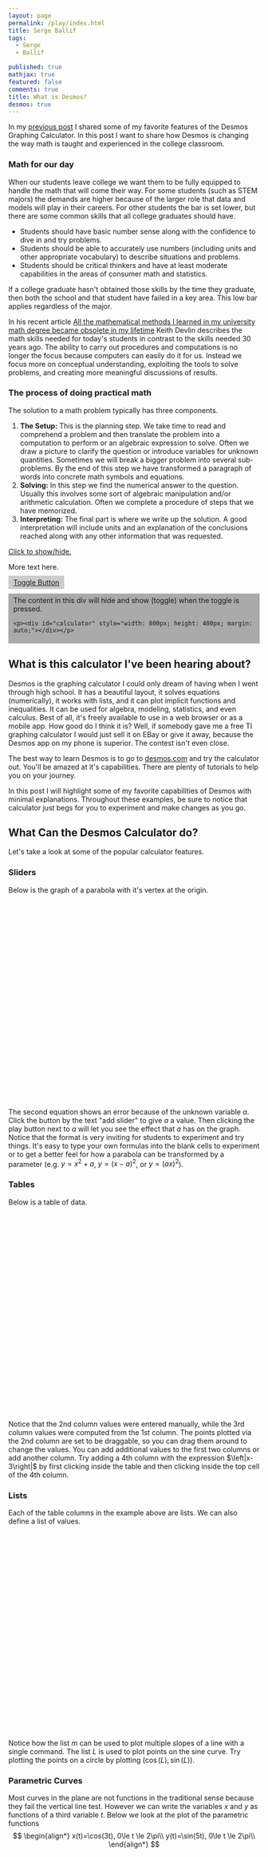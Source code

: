 ```yaml
---
layout: page
permalink: /play/index.html
title: Serge Ballif
tags: 
  - Serge
  - Ballif

published: true
mathjax: true
featured: false
comments: true
title: What is Desmos?
desmos: true
---
```



<script type="text/javascript">
 function showhide(id) {
    var e = document.getElementById(id);
    e.style.display = (e.style.display == 'block') ? 'none' : 'block';
 }
</script>


In my [previous post](https://sergeballif.github.io/personal/math/teaching/fun/a-brief-intro-to-desmos) I shared some of my favorite features of the Desmos Graphing Calculator. In this post I want to share how Desmos is changing the way math is taught and experienced in the college classroom. 

### Math for our day

When our students leave college we want them to be fully equipped to handle the math that will come their way. For some students (such as STEM majors) the demands are higher because of the larger role that data and models will play in their careers.  For other students the bar is set lower, but there are some common skills that all college graduates should have. 

* Students should have basic number sense along with the confidence to dive in and try problems.
* Students should be able to accurately use numbers (including units and other appropriate vocabulary) to describe situations and problems.
* Students should be critical thinkers and have at least moderate capabilities in the areas of consumer math and statistics.

If a college graduate hasn't obtained those skills by the time they graduate, then both the school and that student have failed in a key area. This low bar applies regardless of the major.

In his recent article [All the mathematical methods I learned in my university math degree became obsolete in my lifetime](http://www.huffingtonpost.com/entry/all-the-mathematical-methods-i-learned-in-my-university_us_58693ef9e4b014e7c72ee248?timestamp=1483293018441) Keith Devlin describes the math skills needed for today's students in contrast to the skills needed 30 years ago. The ability to carry out procedures and computations is no longer the focus because computers can easily do it for us. Instead we focus more on conceptual understanding, exploiting the tools to solve problems, and creating more meaningful discussions of results.

### The process of doing practical math

The solution to a math problem typically has three components.  

1. __The Setup:__ This is the planning step. We take time to read and comprehend a problem and then translate the problem into a computation to perform or an algebraic expression to solve. Often we draw a picture to clarify the question or introduce variables for unknown quantities. Sometimes we will break a bigger problem into several sub-problems. By the end of this step we have transformed a paragraph of words into concrete math symbols and equations.
2. __Solving:__ In this step we find the numerical answer to the question. Usually this involves some sort of algebraic manipulation and/or arithmetic calculation. Often we complete a procedure of steps that we have memorized.
3. __Interpreting:__ The final part is where we write up the solution. A good interpretation will include units and an explanation of the conclusions reached along with any other information that was requested.




<a href="javascript:showhide('answer1')">
    Click to show/hide.
</a>

<div id="answer1" style="display:none;">
<p>Hmm.</p>

<p><div id="calculator20" style="width: 800px; height: 400px; margin: auto;"></div></p>
  <script >
    var elt = document.getElementById('calculator20');
    var calculator = Desmos.Calculator(elt);

calculator.setExpression({
  type: 'table',
  columns: [
    {
      latex: 'x',
      values: ['1', '2', '3', '4', '5']
    },
    {
      latex: 'y',
      values: ['1', '4', '9', '16', '25'],
      dragMode: Desmos.DragModes.XY
    },
    {
      latex: 'x^2',
      color: Desmos.Colors.BLUE,
      columnMode: Desmos.ColumnModes.LINES
    }
  ]
});
  </script>


</div>

<p>More text here.</p>
 


<script type="text/javascript" src="https://ajax.googleapis.com/ajax/libs/jquery/1.4.4/jquery.min.js"></script>
<script type="text/javascript">
function toggleDiv(divId) {
   $("#"+divId).toggle();
}
</script>


<a href="javascript:toggleDiv('myContent');" style="background-color: #ccc; padding: 5px 10px;">Toggle Button</a>
<div id="myContent" style="background-color: #aaa; padding: 5px 10px;">
    The content in this div will hide and show (toggle) when the toggle is pressed.
    
    <p><div id="calculator" style="width: 800px; height: 400px; margin: auto;"></div></p>

<script>
    var elt = document.getElementById('calculator');
    var calculator = Desmos.Calculator(elt);
    calculator.setExpression({id:'graph1', latex:'y=x^2'});
    
    calculator.setExpression({
  id: '2',
  latex: 'y=ax^2',
  color: '#662225'
});
</script>
</div>









## What is this calculator I've been hearing about?

Desmos is the graphing calculator I could only dream of having when I went through high school. It has a beautiful layout, it solves equations (numerically), it works with lists, and it can plot implicit functions and inequalities. It can be used for algebra, modeling, statistics, and even calculus. Best of all, it's freely available to use in a web browser or as a mobile app. How good do I think it is? Well, if somebody gave me a free TI graphing calculator I would just sell it on EBay or give it away, because the Desmos app on my phone is superior. The contest isn't even close.

The best way to learn Desmos is to go to [desmos.com](https://www.desmos.com/) and try the calculator out. You'll be amazed at it's capabilities. There are plenty of tutorials to help you on your journey.

In this post I will highlight some of my favorite capabilities of Desmos with minimal explanations. Throughout these examples, be sure to notice that calculator just begs for you to experiment and make changes as you go.

## What Can the Desmos Calculator do?

Let's take a look at some of the popular calculator features. 

### Sliders

Below is the graph of a parabola with it's vertex at the origin. 

<p><div id="calculator" style="width: 800px; height: 400px; margin: auto;"></div></p>

<script>
    var elt = document.getElementById('calculator');
    var calculator = Desmos.Calculator(elt);
    calculator.setExpression({id:'graph1', latex:'y=x^2'});
    
    calculator.setExpression({
  id: '2',
  latex: 'y=ax^2',
  color: '#662225'
});
</script>

The second equation shows an error because of the unknown variable $a$. Click the button by the text "add slider" to give $a$ a value. Then clicking the play button next to $a$ will let you see the effect that $a$ has on the graph. Notice that the format is very inviting for students to experiment and try things. It's easy to type your own formulas into the blank cells to experiment or to get a better feel for how a parabola can be transformed by a parameter (e.g. $y=x^2+a$, $y=(x-a)^2$, or $y=(ax)^2$).

### Tables

Below is a table of data.

<p><div id="calculator2" style="width: 800px; height: 400px; margin: auto;"></div></p>
  <script >
    var elt = document.getElementById('calculator2');
    var calculator = Desmos.Calculator(elt);

calculator.setExpression({
  type: 'table',
  columns: [
    {
      latex: 'x',
      values: ['1', '2', '3', '4', '5']
    },
    {
      latex: 'y',
      values: ['1', '4', '9', '16', '25'],
      dragMode: Desmos.DragModes.XY
    },
    {
      latex: 'x^2',
      color: Desmos.Colors.BLUE,
      columnMode: Desmos.ColumnModes.LINES
    }
  ]
});
  </script>

<p>
Notice that the 2nd column values were entered manually, while the 3rd column values were computed from the 1st column. The points plotted via the 2nd column are set to be draggable, so you can drag them around to change the values. You can add additional values to the first two columns or add another column. Try adding a 4th column with the expression $\left|x-3\right|$ by first clicking inside the table and then clicking inside the top cell of the 4th column.
</p>

### Lists

Each of the table columns in the example above are lists. We can also define a list of values.

<p><div id="calculator3" style="width: 800px; height: 400px; margin: auto;"></div></p>
<script>
    var elt = document.getElementById('calculator3');
    var calculator = Desmos.Calculator(elt);
    calculator.setMathBounds({
  left: -1,
  right: 7,
  bottom: -1.3,
  top: 1.3
});
    calculator.setExpression({id:'graph1', latex:'m=[5,4,3,2,1]'}); 
    calculator.setExpression({
  id: '2',
  latex: 'y=mx',
  color: '#662225'
});
    calculator.setExpression({
  id: '3',
  latex: 'L=[0,0.2,...,6]'
});
    calculator.setExpression({
  id: '4',
  latex: '(L,sin(L))'
});
</script>

Notice how the list $m$ can be used to plot multiple slopes of a line with a single command. The list $L$ is used to plot points on the sine curve. Try plotting the points on a circle by plotting $(\cos(L),\sin(L))$.

### Parametric Curves
Most curves in the plane are not functions in the traditional sense because they fail the vertical line test. However we can write the variables $x$ and $y$ as functions of a third variable $t$. Below we look at the plot of the parametric functions
$$
\begin{align*}
x(t)=\cos(3t), 0\le t \le 2\pi\\
y(t)=\sin(5t), 0\le t \le 2\pi\\
\end{align*}
$$
<p><div id="calculator4" style="width: 800px; height: 400px; margin: auto;"></div></p>
<script>
    var elt = document.getElementById('calculator4');
    var calculator = Desmos.Calculator(elt);
    calculator.setMathBounds({
  left: -2,
  right: 2,
  bottom: -2,
  top: 2
});
    calculator.setExpression({id:'2', latex:'(cos(3at),sin(5at))', domain:{ min: 0, max: 6.28 }, color: Desmos.Colors.BLACK}); 
    calculator.setExpression({id:'3', latex:'a=1', sliderBounds: { min: 0, max: 1}}); 
</script>

I sneeked a parameter $a$ into the calculator so that we can actually watch the curve being drawn. Click the play button to the left of $a$ to see the curve in action.

### Inequalities
Desmos will plot inequalities for you.

  <p><div id="calculator5" style="width: 800px; height: 400px; margin: auto;"></div></p>
  <script >
    var initialState = {"version":1,"graph":{"showGrid":true,"showXAxis":true,"showYAxis":true,"xAxisStep":0,"yAxisStep":0,"xAxisMinorSubdivisions":0,"yAxisMinorSubdivisions":0,"xAxisArrowMode":"NONE","yAxisArrowMode":"NONE","xAxisLabel":"","yAxisLabel":"","xAxisNumbers":true,"yAxisNumbers":true,"polarMode":false,"polarNumbers":true,"degreeMode":false,"projectorMode":false,"squareAxes":true,"viewport":{"xmin":-10,"ymin":-13.54387107276575,"xmax":10,"ymax":13.54387107276575}},"expressions":{"list":[{"id":"2",type:"folder","title":"Click the triangle to my left to reveal the formulas","memberIds":{"3":true,"4":true},"hidden":false,"collapsed":true,"secret":false},{"id":"3","type":"expression","latex":"x^2+y^2\\le a^2","domain":{"min":0,"max":1},"hidden":false,"color":"#4F81BD","style":"normal","residualVariable":"","regressionParameters":{},"isLogModeRegression":false},{"id":"4","type":"expression","latex":"a=[1,2,3,4,5,6]"}]}}

    var elt1 = document.getElementById('calculator5');
    var calculator1 = Desmos.GraphingCalculator(elt1,  {
      administerSecretFolders: false
    });
    calculator1.setState(initialState);
  </script>
  
Open the folder to see the formulas that produced the shaded circles. Try to add a few more circles.

### Draggable Points

Desmos lets you create points that you move. You can even specify that the point should be on a specific curve.

<p><div id="calculator6" style="width: 800px; height: 400px; margin: auto;"></div></p>
<script>
    var elt = document.getElementById('calculator6');
    var calculator = Desmos.Calculator(elt);
    calculator.setMathBounds({
  left: -1,
  right: 7,
  bottom: -2,
  top: 2
});
    calculator.setExpression({
  id: '2',
  latex: 'f(x)=\\cos(x)+sin(3x)',
  color: '#662225'
});
     calculator.setExpression({
  id: '7',
  latex: 'a=1'
});
        calculator.setExpression({
  id: '8',
  latex: '(a,f(a))',
  color: '#000'
});
    calculator.setExpression({
  id: '3',
  latex: '0\\le y \\le f(x)\\left\\{2<x<a\\right\\}',
    color: '#BC8F8F'
});
    calculator.setExpression({
  id: '4',
  latex: '0\\ge y \\ge f(x)\\left\\{a<x<2\\right\\}',
    color: '#BC8F8F'
});
    calculator.setExpression({
  id: '5',
  latex: '0\\le y \\le f(x)\\left\\{a<x<2\\right\\}',
    color: '#FFCC11'
});
    calculator.setExpression({
  id: '6',
  latex: '0\\ge y \\ge f(x)\\left\\{2<x<a\\right\\}',
    color: '#FFCC11'
});
      calculator.setExpression({
  id:'1', latex:'A(x)=\\int_{2}^{x}f(t)dt',
 hidden: 'true'}); 
</script>

Drag the black point around to see how it is glued to the curve $y=f(x)$. You'll notice that I have included some shading using inequalities. Desmos has it's own special notation for conditionally restricting output: place the condition insided of curly braces such as $\{2<x < a\}$ in the graph above. 

If you scroll to the bottom of the expression list you will see a function $A(x)$ that is disabled. Click on the circle to the left of this function to enable it. Calculus students will recognize the function $A(x)$ as a net signed-area function starting at $x=2$ (whose output is the lavender area minus the yellow area). The ability to hide plots is particularly useful for large projects. Try redefining $f(x)$ to be $f(x)=\sin \left(x^2\right)$ to see how it changes the graph.

### Curve Fitting

Desmos makes it easy to come up with models to match a collection of data. The table below shows some points plotted along with the curve that Desmos fit to the points.

<p><div id="calculator7" style="width: 800px; height: 400px; margin: auto;"></div></p>
  <script >
    var elt = document.getElementById('calculator7');
    var calculator = Desmos.Calculator(elt);

 calculator.setExpression({
  id: '2',
  latex: 'y_1~ax_1^2+bx_1+c',
  color: '#662225'
});
calculator.setExpression({
  type: 'table',
  columns: [
    {
      latex: 'x_1',
      values: ['-2','-1','0','1', '2', '3']
    },
    {
      latex: 'y_1',
      values: ['-5', '-2', '0', '1', '1','0'],
    },
  ]
}); 
  </script>

To get the curves we just notice that the points look like they fit a parabola, so we would guess that formula would be of the form $y=ax^2+bx+c$. Then we replace "$y$" with "$y_1$" and "$x$" with "$x_1$" so that Desmos will refer to the table to get its values. Finally we replace "$=$" with "$\sim$" so that Desmos knows you want to fit a curve approximation. That's where we get the code:

$$y_1\sim ax_1^2+bx_1+c$$.

Try changing some of the values in the table to see what parabola gives the best approximation.

### Points of Interest

Desmos is also a great tool for solving equations, finding intercepts, or maximizing or minimizing curves. For example, suppose we wanted to maximize the area of a rectangle in the first quadrant under the green curve below.

<p><div id="calculator8" style="width: 800px; height: 500px; margin: auto;"></div></p> 

  <script >
    var elt = document.getElementById('calculator8');
    var calculator = Desmos.GraphingCalculator(elt);
calculator.setExpression({
  id: '0',
  latex: 'A(x)=xf(x)',
  color: '#91371B',
  hidden: true
});
    calculator.setExpression({
  id: '1',
  latex: 'A(a)',
});
      calculator.setExpression({
  id: '2',
  latex: 'f(x)=.1\\left(x-4\\right)^2\\left\\{0\\le x\\le 4\\right\\}',
  color: '#4A572C'
});
     calculator.setExpression({
  id: '3',
  latex: 'a=1'
});
     calculator.setExpression({
  id: '4',
  latex: '(a,f(a))',
  color: '#000'
});
     calculator.setExpression({
  id: '5',
  latex: '0\\le x \\le a\\left\\{0\\le y\\le f(a)\\right\\}',
  color: '#4A572C'
});
     calculator.setExpression({
  id: '6',
  latex: '0\\le y\\le f(a)\\left\\{0\\le x \\le a\\right\\}',
  color: '#4A572C'
});
    calculator.setMathBounds({
  left: -.2,
  right: 4.5,
  bottom: -1,
  top: 4
});
    calculator.updateSettings({
      projectorMode: true
    });
  </script>
  
The area of each rectangle is base $\times$ height or $x\cdot f(x)$, so we defined the area function $A(x)=x\cdot f(x)$. Drag the black point back and forth along the curve. You can view the actual area by looking at the expression in cell 2. To get the maximum area we can just look at the plot of $A(x)$. click the circle to the left of $A(x)$ to un-hide the graph. Click on the graph of $A(x)$ and you will see some gray dots appear at points of interest (such as intercepts, points of intersection, or maximum values). Click the point on the top to see the maximum possible area of a rectangle under the curve.

Note that the font and line width are larger in this example. That's because the calculator is set to projector mode (using the wrench icon in the upper right corner).

## Just the Tip of the Iceberg

I hope these examples have given you some small appreciation of the features that make Desmos so much fun to use and so effective as a teaching tool. This post could go on for a considerable length describing the cool features of Desmos, but I will stop here and encourage you to go try it out for yourself. Once you have tried out the calculator you'll be ready to learn about [teacher.desmos.com](https://teacher.desmos.com/) and the huge repository of activities that have been created and curated. 

In my next post I plan describe how Desmos is transforming the way that math is taught and experienced in the college classroom. 



